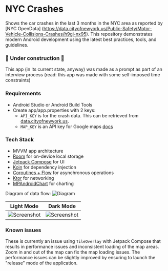 # NYC Crashes

Shows the car crashes in the last 3 months in the NYC area as reported by [NYC OpenData]
(https://data.cityofnewyork.us/Public-Safety/Motor-Vehicle-Collisions-Crashes/h9gi-nx95). This
repository demonstrates modern Android development using the latest best practices, tools, and
guidelines.

### 🚧 Under construction 🚧

This app (in its current state, anyway) was made as a prompt as part of an interview process
(read: this app was made with some self-imposed time constraints)

### Requirements

- Android Studio or Android Build Tools
- Create app/app.properties with 2 keys:
    - `API_KEY` is for the crash data. This can be retrieved
      from [data.cityofnewyork.us](https://data.cityofnewyork.us/profile/edit/developer_settings).
    - `MAP_KEY` is an API key for Google
      maps [docs](https://developers.google.com/maps/documentation/android-sdk/get-api-key)

### Tech Stack

- MVVM app architecture
- [Room](https://developer.android.com/training/data-storage/room) for on-device local storage
- [Jetpack Compose](https://developer.android.com/jetpack/compose) for UI
- [Koin](https://insert-koin.io/) for dependency injection
- [Coroutines + Flow](https://kotlinlang.org/docs/coroutines-overview.html) for asynchronous
  operations
- [Ktor](https://ktor.io/) for networking
- [MPAndroidChart](https://github.com/PhilJay/MPAndroidChart) for charting

Diagram of data flow:
![Diagram](https://i.imgur.com/xQUUfPf.png)

| Light Mode | Dark Mode |
| :---: | :---: |
| ![Screenshot](https://i.imgur.com/6Acntr3.png) | ![Screenshot](https://i.imgur.com/OF2Ru3x.png) |

### Known issues

These is currently an issue using `TileOverlay` with Jetpack Compose that results in performance
issues and inconsistent loading of the map areas. Zoom in and out of the map can fix the map loading
issues. The performance issues can be slightly improved by ensuring to launch the "release" mode of
the application.